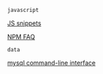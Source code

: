 ```
javascript
```

[JS snippets](JS/snippets.md)

[NPM FAQ](JS/npm/README.md)

```
data
```

[mysql command-line interface](SQL/cli/mysql.md)
